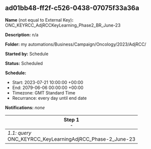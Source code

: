 ## ad01bb48-ff2f-c526-0438-07075f33a36a

**Name** (not equal to External Key)**:** ONC_KEYRCC_AdjRCCKeyLearning_Phase2_BR_June-23

**Description:** n/a

**Folder:** my automations/Business/Campaign/Oncology/2023/AdjRCC/

**Started by:** Schedule

**Status:** Scheduled

**Schedule:**

* Start: 2023-07-21 10:00:00 +00:00
* End: 2079-06-06 00:00:00 +00:00
* Timezone: GMT Standard Time
* Recurrance: every day until end date

**Notifications:** _none_


| Step 1<br>_<small>-</small>_ |
| --- |
| _1.1: query_<br>ONC_KEYRCC_KeyLearningAdjRCC_Phase-2_June-23 |
